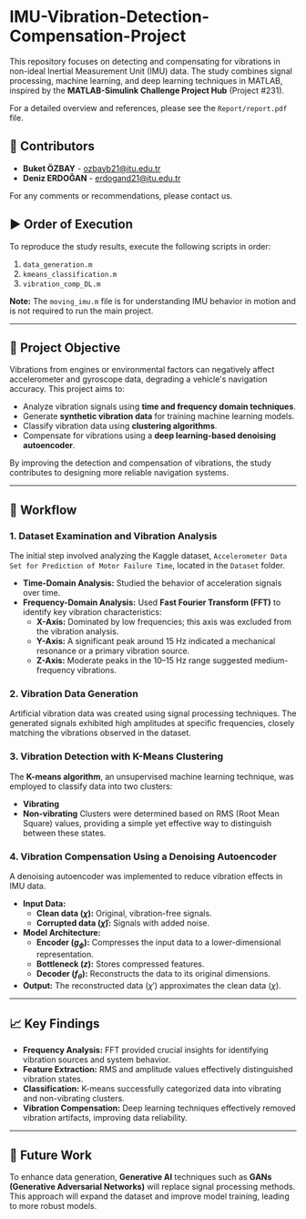 # IMU-Vibration-Detection-Compensation-Project
This repository focuses on detecting and compensating for vibrations in non-ideal Inertial Measurement Unit (IMU) data. The study combines signal processing, machine learning, and deep learning techniques in MATLAB, inspired by the **MATLAB-Simulink Challenge Project Hub** (Project #231). 

For a detailed overview and references, please see the `Report/report.pdf` file.

## 👥 Contributors
- **Buket ÖZBAY** - ozbayb21@itu.edu.tr
- **Deniz ERDOĞAN** - erdogand21@itu.edu.tr

For any comments or recommendations, please contact us.

## ▶️ Order of Execution
To reproduce the study results, execute the following scripts in order:
1. `data_generation.m`
2. `kmeans_classification.m`
3. `vibration_comp_DL.m`

**Note:** The `moving_imu.m` file is for understanding IMU behavior in motion and is not required to run the main project.

---

## 🎯 Project Objective
Vibrations from engines or environmental factors can negatively affect accelerometer and gyroscope data, degrading a vehicle's navigation accuracy. This project aims to:
- Analyze vibration signals using **time and frequency domain techniques**.
- Generate **synthetic vibration data** for training machine learning models.
- Classify vibration data using **clustering algorithms**.
- Compensate for vibrations using a **deep learning-based denoising autoencoder**.

By improving the detection and compensation of vibrations, the study contributes to designing more reliable navigation systems.

---

## 🧠 Workflow
### 1. Dataset Examination and Vibration Analysis
The initial step involved analyzing the Kaggle dataset, `Accelerometer Data Set for Prediction of Motor Failure Time`, located in the `Dataset` folder.
- **Time-Domain Analysis:** Studied the behavior of acceleration signals over time.
- **Frequency-Domain Analysis:** Used **Fast Fourier Transform (FFT)** to identify key vibration characteristics:
  - **X-Axis:** Dominated by low frequencies; this axis was excluded from the vibration analysis.
  - **Y-Axis:** A significant peak around 15 Hz indicated a mechanical resonance or a primary vibration source.
  - **Z-Axis:** Moderate peaks in the 10–15 Hz range suggested medium-frequency vibrations.

### 2. Vibration Data Generation
Artificial vibration data was created using signal processing techniques. The generated signals exhibited high amplitudes at specific frequencies, closely matching the vibrations observed in the dataset.

### 3. Vibration Detection with K-Means Clustering
The **K-means algorithm**, an unsupervised machine learning technique, was employed to classify data into two clusters:
- **Vibrating**
- **Non-vibrating**
Clusters were determined based on RMS (Root Mean Square) values, providing a simple yet effective way to distinguish between these states.

### 4. Vibration Compensation Using a Denoising Autoencoder
A denoising autoencoder was implemented to reduce vibration effects in IMU data.
- **Input Data:**
  - **Clean data ($\chi$):** Original, vibration-free signals.
  - **Corrupted data ($\tilde{\chi}$):** Signals with added noise.
- **Model Architecture:**
  - **Encoder ($g_{\phi}$):** Compresses the input data to a lower-dimensional representation.
  - **Bottleneck ($z$):** Stores compressed features.
  - **Decoder ($f_{\theta}$):** Reconstructs the data to its original dimensions.
- **Output:** The reconstructed data ($\chi'$) approximates the clean data ($\chi$).

---

## 📈 Key Findings
- **Frequency Analysis:** FFT provided crucial insights for identifying vibration sources and system behavior.
- **Feature Extraction:** RMS and amplitude values effectively distinguished vibration states.
- **Classification:** K-means successfully categorized data into vibrating and non-vibrating clusters.
- **Vibration Compensation:** Deep learning techniques effectively removed vibration artifacts, improving data reliability.

---

## 🚀 Future Work
To enhance data generation, **Generative AI** techniques such as **GANs (Generative Adversarial Networks)** will replace signal processing methods. This approach will expand the dataset and improve model training, leading to more robust models.
